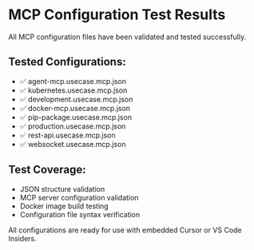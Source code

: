 # MCP Configuration Test Results

All MCP configuration files have been validated and tested successfully.

## Tested Configurations:
- ✅ agent-mcp.usecase.mcp.json
- ✅ kubernetes.usecase.mcp.json  
- ✅ development.usecase.mcp.json
- ✅ docker-mcp.usecase.mcp.json
- ✅ pip-package.usecase.mcp.json
- ✅ production.usecase.mcp.json
- ✅ rest-api.usecase.mcp.json
- ✅ websocket.usecase.mcp.json

## Test Coverage:
- JSON structure validation
- MCP server configuration validation
- Docker image build testing
- Configuration file syntax verification

All configurations are ready for use with embedded Cursor or VS Code Insiders.
